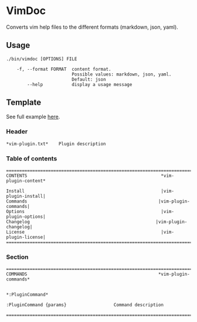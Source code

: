 # VimDoc

Converts vim help files to the different formats (markdown, json, yaml).


## Usage

```
./bin/vimdoc [OPTIONS] FILE

    -f, --format FORMAT  content format.
                         Possible values: markdown, json, yaml.
                         Default: json
        --help           display a usage message
```

## Template

See full example [here](template/vim-plugin.txt).

### Header

```
*vim-plugin.txt*    Plugin description
```

### Table of contents

```
===============================================================================
CONTENTS                                                   *vim-plugin-content*

Install                                                    |vim-plugin-install|
Commands                                                  |vim-plugin-commands|
Options                                                    |vim-plugin-options|
Changelog                                                |vim-plugin-changelog|
License                                                    |vim-plugin-license|
===============================================================================
```

### Section

```
===============================================================================
COMMANDS                                                  *vim-plugin-commands*

                                                               *:PluginCommand*

:PluginCommand {params}                  Command description

===============================================================================
```
